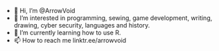 - 👋 Hi, I’m @ArrowVoid
- 👀 I’m interested in programming, sewing, game development, writing, drawing, cyber security, languages and history.
- 🌱 I’m currently learning how to use R.
- 📫 How to reach me linktr.ee/arrowvoid

<!---
ArrowVoid/ArrowVoid is a ✨ special ✨ repository because its `README.md` (this file) appears on your GitHub profile.
You can click the Preview link to take a look at your changes.
--->
